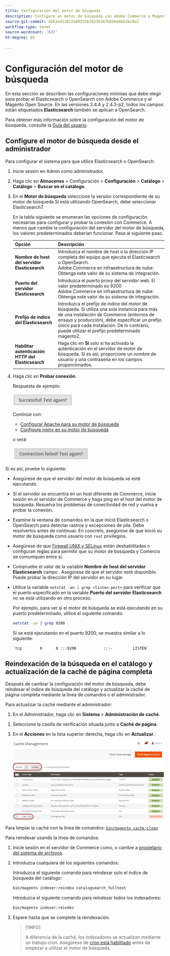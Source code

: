 ```yaml
---
title: Configuración del motor de búsqueda
description: Configure un motor de búsqueda con Adobe Commerce y Magento Open Source.
source-git-commit: d263e412022a89255b7d33b267b696a8bb1bc8a2
workflow-type: tm+mt
source-wordcount: '637'
ht-degree: 0%

---
```



# Configuración del motor de búsqueda

En esta sección se describen las configuraciones mínimas que debe elegir para probar el Elasticsearch o OpenSearch con Adobe Commerce y el Magento Open Source. En las versiones 2.4.4 y 2.4.3-p2, todos los campos están etiquetados **Elasticsearch** también se aplican a OpenSearch.

Para obtener más información sobre la configuración del motor de búsqueda, consulte la [Guía del usuario](https://docs.magento.com/user-guide/catalog/search-elasticsearch.html).

## Configure el motor de búsqueda desde el administrador

Para configurar el sistema para que utilice Elasticsearch o OpenSearch:

1. Inicie sesión en Admin como administrador.
1. Haga clic en **Almacenes** > Configuración > **Configuración** > **Catálogo** > **Catálogo** > **Buscar en el catálogo**.
1. En el **Motor de búsqueda** seleccione la versión correspondiente de su motor de búsqueda Si está utilizando OpenSearch, debe seleccionar Elasticsearch7.

   En la tabla siguiente se enumeran las opciones de configuración necesarias para configurar y probar la conexión con Commerce.
A menos que cambie la configuración del servidor del motor de búsqueda, los valores predeterminados deberían funcionar. Pasa al siguiente paso.

   | Opción | Descripción |
   |--- |--- |
   | **Nombre de host del servidor Elasticsearch** | Introduzca el nombre de host o la dirección IP completa del equipo que ejecuta el Elasticsearch o OpenSearch.<br>Adobe Commerce en infraestructura de nube: Obtenga este valor de su sistema de integración. |
   | **Puerto del servidor Elasticsearch** | Introduzca el puerto proxy del servidor web. El valor predeterminado es 9200<br>Adobe Commerce en infraestructura de nube: Obtenga este valor de su sistema de integración. |
   | **Prefijo de índice del Elasticsearch** | Introduzca el prefijo de índice del motor de búsqueda. Si utiliza una sola instancia para más de una instalación de Commerce (entornos de ensayo y producción), debe especificar un prefijo único para cada instalación. De lo contrario, puede utilizar el prefijo predeterminado magento2. |
   | **Habilitar autenticación HTTP del Elasticsearch** | Haga clic en **Sí** solo si ha activado la autenticación en el servidor de motor de búsqueda. Si es así, proporcione un nombre de usuario y una contraseña en los campos proporcionados. |

1. Haga clic en **Probar conexión**.

   Respuesta de ejemplo:

   ![success](../../assets/configuration/elastic_test-success.png)

   Continúe con:

   - [Configurar Apache para su motor de búsqueda](../../installation/prerequisites/search-engine/configure-apache.md)
   - [Configure nginx en su motor de búsqueda](../../installation/prerequisites/search-engine/configure-nginx.md)

   o verá:

   ![failed](../../assets/configuration/elastic_test-fail.png)

Si es así, pruebe lo siguiente:

- Asegúrese de que el servidor del motor de búsqueda se esté ejecutando.
- Si el servidor se encuentra en un host diferente de Commerce, inicie sesión en el servidor de Commerce y haga ping en el host del motor de búsqueda. Resuelva los problemas de conectividad de red y vuelva a probar la conexión.
- Examine la ventana de comandos en la que inició Elasticsearch o OpenSearch para detectar rastros y excepciones de pila. Debe resolverlos antes de continuar. En concreto, asegúrese de que inició su motor de búsqueda como usuario con `root` privilegios.
- Asegúrese de que [Firewall UNIX y SELinux](../../installation/prerequisites/search-engine/overview.md#firewall-and-selinux) están deshabilitadas o configuran reglas para permitir que su motor de búsqueda y Comercio se comuniquen entre sí.
- Compruebe el valor de la variable **Nombre de host del servidor Elasticsearch** campo . Asegúrese de que el servidor esté disponible. Puede probar la dirección IP del servidor en su lugar.
- Utilice la variable `netstat -an | grep <listen-port>` para verificar que el puerto especificado en la variable **Puerto del servidor Elasticsearch** no se está utilizando en otro proceso.

   Por ejemplo, para ver si el motor de búsqueda se está ejecutando en su puerto predeterminado, utilice el siguiente comando:

   ```bash
   netstat -an | grep 9200
   ```

   Si se está ejecutando en el puerto 9200, se muestra similar a lo siguiente:

   ```terminal
   `tcp        0      0 :::9200            :::-         LISTEN`
   ```

## Reindexación de la búsqueda en el catálogo y actualización de la caché de página completa

Después de cambiar la configuración del motor de búsqueda, debe reindexar el índice de búsqueda del catálogo y actualizar la caché de página completa mediante la línea de comandos o el administrador.

Para actualizar la caché mediante el administrador:

1. En el Administrador, haga clic en **Sistema** > **Administración de caché**.
1. Seleccione la casilla de verificación situada junto a **Caché de página**.
1. En el **Acciones** en la lista superior derecha, haga clic en **Actualizar**.

   ![administración de caché](../../assets/configuration/refresh-cache.png)

Para limpiar la caché con la línea de comandos: [`bin/magento cache:clean`](../cli/manage-cache.md#clean-and-flush-cache-types)

Para reindexar usando la línea de comandos:

1. Inicie sesión en el servidor de Commerce como, o cambie a [propietario del sistema de archivos](../../installation/prerequisites/file-system/overview.md).
1. Introduzca cualquiera de los siguientes comandos:

   Introduzca el siguiente comando para reindexar solo el índice de búsqueda del catálogo:

   ```bash
   bin/magento indexer:reindex catalogsearch_fulltext
   ```

   Introduzca el siguiente comando para reindexar todos los indexadores:

   ```bash
   bin/magento indexer:reindex
   ```

1. Espere hasta que se complete la reindexación.

   >[!INFO]
   >
   >A diferencia de la caché, los indexadores se actualizan mediante un trabajo cron. Asegúrese de [cron está habilitado](../cli/configure-cron-jobs.md) antes de empezar a utilizar el motor de búsqueda.

